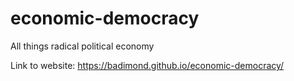 # economic-democracy
All things radical political economy

Link to website: https://badimond.github.io/economic-democracy/
